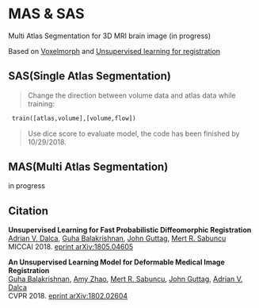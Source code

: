 # MAS & SAS
Multi Atlas Segmentation for 3D MRI brain image (in progress)

Based on [Voxelmorph](https://arxiv.org/abs/1809.05231/) and [Unsupervised learning for registration](https://arxiv.org/abs/1805.04605v1/)
## SAS(Single Atlas Segmentation)
> Change the direction between volume data and atlas data while training: 
```python 
 train([atlas,volume],[volume,flow])
```
> Use dice score to evaluate model, the code has been finished by 10/29/2018.
## MAS(Multi Atlas Segmentation)
in progress

## Citation
**Unsupervised Learning for Fast Probabilistic Diffeomorphic Registration**  
[Adrian V. Dalca](http://adalca.mit.edu), [Guha Balakrishnan](http://people.csail.mit.edu/balakg/), [John Guttag](https://people.csail.mit.edu/guttag/), [Mert R. Sabuncu](http://sabuncu.engineering.cornell.edu/)  
MICCAI 2018. [eprint arXiv:1805.04605](https://arxiv.org/abs/1805.04605)


**An Unsupervised Learning Model for Deformable Medical Image Registration**  
[Guha Balakrishnan](http://people.csail.mit.edu/balakg/), [Amy Zhao](http://people.csail.mit.edu/xamyzhao/), [Mert R. Sabuncu](http://sabuncu.engineering.cornell.edu/), [John Guttag](https://people.csail.mit.edu/guttag/), [Adrian V. Dalca](http://adalca.mit.edu)  
CVPR 2018. [eprint arXiv:1802.02604](https://arxiv.org/abs/1802.02604)
